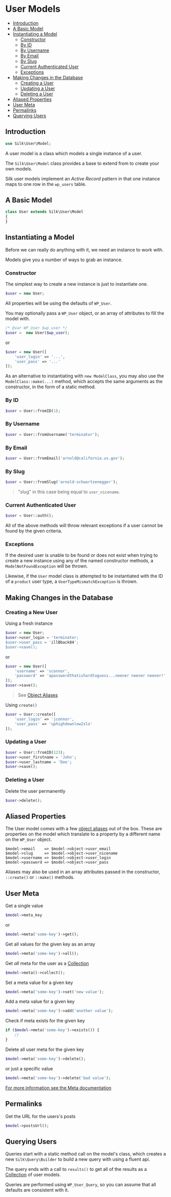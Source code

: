 # User Models

- [Introduction](#introduction)
- [A Basic Model](#a-basic-model)
- [Instantiating a Model](#instantiating-a-model)
	- [Constructor](#constructor)
	- [By ID](#by-id)
	- [By Username](#by-username)
	- [By Email](#by-email)
	- [By Slug](#by-slug)
	- [Current Authenticated User](#current-authenticated-user)
	- [Exceptions](#exceptions)
- [Making Changes in the Database](#making-changes-in-the-database)
	- [Creating a User](#creating-a-user)
	- [Updating a User](#updating-a-user)
	- [Deleting a User](#deleting-a-user)
- [Aliased Properties](#aliased-properties)
- [User Meta](#user-meta)
- [Permalinks](#permalinks)
- [Querying Users](#querying-users)

## Introduction

```php
use Silk\User\Model;
```

A user model is a class which models a single instance of a user.

The `Silk\User\Model` class provides a base to extend from to create your own models.

Silk user models implement an _Active Record_ pattern in that one instance maps to one row in the `wp_users` table.

## A Basic Model

```php
class User extends Silk\User\Model
{
}
```

## Instantiating a Model

Before we can really do anything with it, we need an instance to work with.

Models give you a number of ways to grab an instance.

### Constructor

The simplest way to create a new instance is just to instantiate one.

```php
$user = new User;
```
All properties will be using the defaults of `WP_User`.

You may optionally pass a `WP_User` object, or an array of attributes to fill the model with.

```php
/* @var WP_User $wp_user */
$user =  new User($wp_user);
```
or
```php
$user = new User([
    'user_login' => '...',
    'user_pass' => '...'
]);
```

As an alternative to instantiating with `new ModelClass`, you may also use the `ModelClass::make(...)` method, which accepts the same arguments as the constructor, in the form of a static method.

### By ID

```php
$user = User::fromID(1);
```

### By Username

```php
$user = User::fromUsername('terminator');
```

### By Email

```php
$user = User::fromEmail('arnold@california.us.gov');
```

### By Slug

```php
$user = User::fromSlug('arnold-schwartzenegger');
```
> "slug" in this case being equal to `user_nicename`.


### Current Authenticated User

```php
$user = User::auth();
```

All of the above methods will throw relevant exceptions if a user cannot be found by the given criteria.

### Exceptions

If the desired user is unable to be found or does not exist when trying to create a new instance using any of the named constructor methods, a `ModelNotFoundException` will be thrown.

Likewise, if the `User` model class is attempted to be instantiated with the ID of a `product` user type, a `UserTypeMismatchException` is thrown.

## Making Changes in the Database

### Creating a New User

Using a fresh instance

```php
$user = new User;
$user->user_login = 'terminator;
$user->user_pass = 'illBback84';
$user->save();
```
or
```php
$user = new User([
    'username' => 'sconnor',
    'password' => 'apasswordthatishardtoguess...neener neener neener!'
]);
$user->save();
```
> See [Object Aliases](#object-aliases)

Using `create()`

```php
$user = User::create([
    'user_login' => 'jconnor',
    'user_pass' => 'uphighdownlow2slo'
]);
```

### Updating a User

```php
$user = User::fromID(123);
$user->user_firstname = 'John';
$user->user_lastname = 'Doe';
$user->save();
```

### Deleting a User

Delete the user permanently

```php
$user->delete();
```

## Aliased Properties

The User model comes with a few [object aliases](object-aliases.md) out of the box.
These are properties on the model which translate to a property by a different name on the `WP_User` object.

```
$model->email    => $model->object->user_email
$model->slug     => $model->object->user_nicename
$model->username => $model->object->user_login
$model->password => $model->object->user_pass
```

Aliases may also be used in an array attributes passed in the constructor, `::create()` or `::make()` methods.

## User Meta

Get a single value

```php
$model->meta_key
```

or

```php
$model->meta('some-key')->get();
```

Get all values for the given key as an array

```php
$model->meta('some-key')->all();
```

Get _all_ meta for the user as a [Collection](collections.md) 

```php
$model->meta()->collect();
```

Set a meta value for a given key

```php
$model->meta('some-key')->set('new value');
```

Add a meta value for a given key

```php
$model->meta('some-key')->add('another value');
```

Check if meta exists for the given key

```php
if ($model->meta('some-key')->exists()) {
	//
}
```

Delete all user meta for the given key

```php
$model->meta('some-key')->delete();
```

or just a specific value

```php
$model->meta('some-key')->delete('bad value');
```

[For more information see the Meta documentation](meta.md)

## Permalinks

Get the URL for the users's posts

```php
$model->postsUrl();
```

## Querying Users

Queries start with a static method call on the model's class, which creates a new `Silk\Query\Builder` to build a new query with using a fluent api.

The query ends with a call to `results()` to get all of the results as a [Collection](collections.md) of user models.

Queries are performed using `WP_User_Query`, so you can assume that all defaults are consistent with it.

